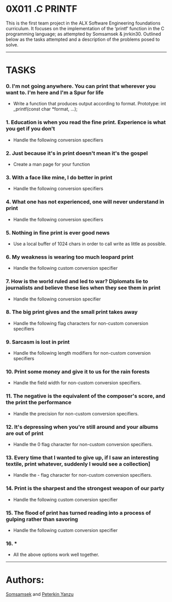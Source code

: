 # 0X011 .C PRINTF
This is the first team project in the ALX Software Engineering foundations curriculum. It focuses on the implementation of the ‘printf’ function in the C programming language; as attempted by Somsamsek & jnrkin30.
Outlined below as the tasks attempted and a description of the problems posed to solve.

---
# TASKS

### 0. I'm not going anywhere. You can print that wherever you want to. I'm here and I'm a Spur for life
* Write a function that produces output according to format.
Prototype: int _printf(const char *format, ...);
### 1. Education is when you read the fine print. Experience is what you get if you don't
* Handle the following conversion specifiers


### 2. Just because it's in print doesn't mean it's the gospel
* Create a man page for your function


### 3. With a face like mine, I do better in print
* Handle the following conversion specifiers


### 4. What one has not experienced, one will never understand in print
* Handle the following conversion specifiers


### 5. Nothing in fine print is ever good news
* Use a local buffer of 1024 chars in order to call write as little as possible.


### 6. My weakness is wearing too much leopard print
* Handle the following custom conversion specifier


### 7. How is the world ruled and led to war? Diplomats lie to journalists and believe these lies when they see them in print
* Handle the following conversion specifier


### 8. The big print gives and the small print takes away
* Handle the following flag characters for non-custom conversion specifiers


### 9. Sarcasm is lost in print
* Handle the following length modifiers for non-custom conversion specifiers


### 10. Print some money and give it to us for the rain forests
* Handle the field width for non-custom conversion specifiers.


### 11. The negative is the equivalent of the composer's score, and the print the performance
* Handle the precision for non-custom conversion specifiers.


### 12. It's depressing when you're still around and your albums are out of print
* Handle the 0 flag character for non-custom conversion specifiers.


### 13. Every time that I wanted to give up, if I saw an interesting textile, print whatever, suddenly I would see a collection]
* Handle the - flag character for non-custom conversion specifiers.


### 14. Print is the sharpest and the strongest weapon of our party
* Handle the following custom conversion specifier


### 15. The flood of print has turned reading into a process of gulping rather than savoring
* Handle the following custom conversion specifier


### 16. *
* All the above options work well together.


---
# Authors:
[Somsamsek](https://github.com/Somsamsek) and [Peterkin Yanzu](https://github.com/jnrkin30)
